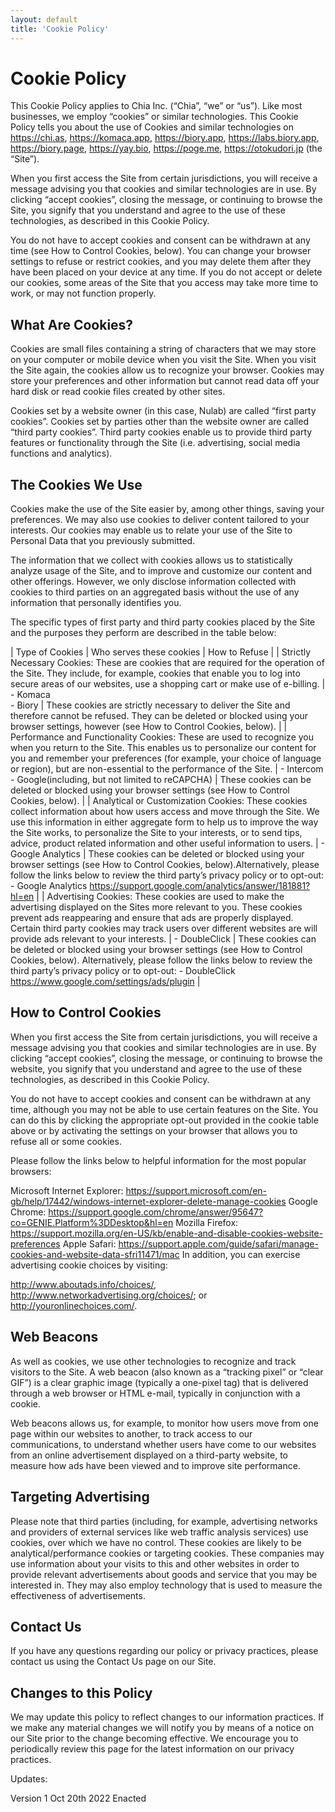 ```yaml
---
layout: default
title: 'Cookie Policy'
---
```


# Cookie Policy
This Cookie Policy applies to Chia Inc. (“Chia”, “we” or “us”).
Like most businesses, we employ “cookies” or similar technologies. This Cookie Policy tells you about the use of Cookies and similar technologies on https://chi.as, https://komaca.app, https://biory.app, https://labs.biory.app, https://biory.page, https://yay.bio, https://poge.me, https://otokudori.jp (the “Site”).

When you first access the Site from certain jurisdictions, you will receive a message advising you that cookies and similar technologies are in use. By clicking “accept cookies”, closing the message, or continuing to browse the Site, you signify that you understand and agree to the use of these technologies, as described in this Cookie Policy.

You do not have to accept cookies and consent can be withdrawn at any time (see How to Control Cookies, below). You can change your browser settings to refuse or restrict cookies, and you may delete them after they have been placed on your device at any time. If you do not accept or delete our cookies, some areas of the Site that you access may take more time to work, or may not function properly.

## What Are Cookies?

Cookies are small files containing a string of characters that we may store on your computer or mobile device when you visit the Site. When you visit the Site again, the cookies allow us to recognize your browser. Cookies may store your preferences and other information but cannot read data off your hard disk or read cookie files created by other sites.

Cookies set by a website owner (in this case, Nulab) are called “first party cookies”. Cookies set by parties other than the website owner are called “third party cookies”. Third party cookies enable us to provide third party features or functionality through the Site (i.e. advertising, social media functions and analytics).

## The Cookies We Use

Cookies make the use of the Site easier by, among other things, saving your preferences. We may also use cookies to deliver content tailored to your interests. Our cookies may enable us to relate your use of the Site to Personal Data that you previously submitted.

The information that we collect with cookies allows us to statistically analyze usage of the Site, and to improve and customize our content and other offerings. However, we only disclose information collected with cookies to third parties on an aggregated basis without the use of any information that personally identifies you.

The specific types of first party and third party cookies placed by the Site and the purposes they perform are described in the table below:

 | Type of Cookies | Who serves these cookies | How to Refuse |
 | Strictly Necessary Cookies: These are cookies that are required for the operation of the Site. They include, for example, cookies that enable you to log into secure areas of our websites, use a shopping cart or make use of e-billing. |  - Komaca<br/> - Biory | These cookies are strictly necessary to deliver the Site and therefore cannot be refused. They can be deleted or blocked using your browser settings, however (see How to Control Cookies, below). |
 | Performance and Functionality Cookies: These are used to recognize you when you return to the Site. This enables us to personalize our content for you and remember your preferences (for example, your choice of language or region), but are non-essential to the performance of the Site.	 |  - Intercom<br/>  - Google(including, but not limited to reCAPCHA) | These cookies can be deleted or blocked using your browser settings (see How to Control Cookies, below). |
 | Analytical or Customization Cookies: These cookies collect information about how users access and move through the Site. We use this information in either aggregate form to help us to improve the way the Site works, to personalize the Site to your interests, or to send tips, advice, product related information and other useful information to users. |  - Google Analytics | These cookies can be deleted or blocked using your browser settings (see How to Control Cookies, below).Alternatively, please follow the links below to review the third party’s privacy policy or to opt-out: - Google Analytics https://support.google.com/analytics/answer/181881?hl=en |
 | Advertising Cookies: These cookies are used to make the advertising displayed on the Sites more relevant to you. These cookies prevent ads reappearing and ensure that ads are properly displayed. Certain third party cookies may track users over different websites are will provide ads relevant to your interests. |  - DoubleClick | These cookies can be deleted or blocked using your browser settings (see How to Control Cookies, below). Alternatively, please follow the links below to review the third party’s privacy policy or to opt-out: - DoubleClick https://www.google.com/settings/ads/plugin |

## How to Control Cookies
When you first access the Site from certain jurisdictions, you will receive a message advising you that cookies and similar technologies are in use. By clicking “accept cookies”, closing the message, or continuing to browse the website, you signify that you understand and agree to the use of these technologies, as described in this Cookie Policy.

You do not have to accept cookies and consent can be withdrawn at any time, although you may not be able to use certain features on the Site. You can do this by clicking the appropriate opt-out provided in the cookie table above or by activating the settings on your browser that allows you to refuse all or some cookies.

Please follow the links below to helpful information for the most popular browsers:

Microsoft Internet Explorer: https://support.microsoft.com/en-gb/help/17442/windows-internet-explorer-delete-manage-cookies
Google Chrome: https://support.google.com/chrome/answer/95647?co=GENIE.Platform%3DDesktop&hl=en
Mozilla Firefox: https://support.mozilla.org/en-US/kb/enable-and-disable-cookies-website-preferences
Apple Safari: https://support.apple.com/guide/safari/manage-cookies-and-website-data-sfri11471/mac
In addition, you can exercise advertising cookie choices by visiting:

http://www.aboutads.info/choices/,
http://www.networkadvertising.org/choices/; or
http://youronlinechoices.com/.

## Web Beacons

As well as cookies, we use other technologies to recognize and track visitors to the Site. A web beacon (also known as a “tracking pixel” or “clear GIF”) is a clear graphic image (typically a one-pixel tag) that is delivered through a web browser or HTML e-mail, typically in conjunction with a cookie.

Web beacons allows us, for example, to monitor how users move from one page within our websites to another, to track access to our communications, to understand whether users have come to our websites from an online advertisement displayed on a third-party website, to measure how ads have been viewed and to improve site performance.

## Targeting Advertising

Please note that third parties (including, for example, advertising networks and providers of external services like web traffic analysis services) use cookies, over which we have no control. These cookies are likely to be analytical/performance cookies or targeting cookies. These companies may use information about your visits to this and other websites in order to provide relevant advertisements about goods and service that you may be interested in. They may also employ technology that is used to measure the effectiveness of advertisements.

## Contact Us

If you have any questions regarding our policy or privacy practices, please contact us using the Contact Us page on our Site.

## Changes to this Policy

We may update this policy to reflect changes to our information practices. If we make any material changes we will notify you by means of a notice on our Site prior to the change becoming effective. We encourage you to periodically review this page for the latest information on our privacy practices.

Updates:

Version 1 Oct 20th 2022 Enacted
